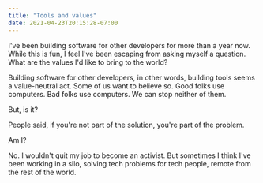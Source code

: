 ```yaml
---
title: "Tools and values"
date: 2021-04-23T20:15:28-07:00
---
```

I've been building software for other developers for more than a year now. While this is fun, I feel I've been escaping from asking myself a question. What are the values I'd like to bring to the world?

Building software for other developers, in other words, building tools seems a value-neutral act. Some of us want to believe so. Good folks use computers. Bad folks use computers. We can stop neither of them.

But, is it?

People said, if you're not part of the solution, you're part of the problem.

Am I?

No. I wouldn't quit my job to become an activist. But sometimes I think I've been working in a silo, solving tech problems for tech people, remote from the rest of the world.
